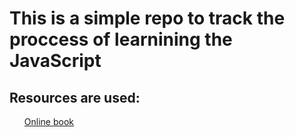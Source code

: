 
<h1>This is a simple repo to track the proccess of learnining the JavaScript</h1>
<h2>
    Resources are used:
</h2>
<section>
    <ul>
        <il>
        <a href="https://learn.javascript.ru/"> Online book </a>
        </il>
    </ul>
</section>
